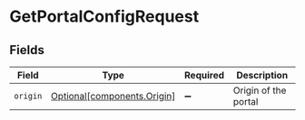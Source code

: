 # GetPortalConfigRequest


## Fields

| Field                                                        | Type                                                         | Required                                                     | Description                                                  |
| ------------------------------------------------------------ | ------------------------------------------------------------ | ------------------------------------------------------------ | ------------------------------------------------------------ |
| `origin`                                                     | [Optional[components.Origin]](../../models/shared/origin.md) | :heavy_minus_sign:                                           | Origin of the portal                                         |